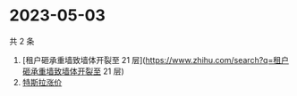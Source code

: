 # 2023-05-03

共 2 条

<!-- BEGIN -->
<!-- 最后更新时间 Wed May 03 2023 05:10:37 GMT+0800 (China Standard Time) -->

1. [租户砸承重墙致墙体开裂至 21
   层](https://www.zhihu.com/search?q=租户砸承重墙致墙体开裂至 21 层)
1. [特斯拉涨价](https://www.zhihu.com/search?q=特斯拉涨价)

<!-- END -->
